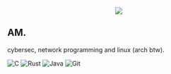 <div align="center">
  <img src="https://media.giphy.com/media/VLzbEtlbwJUFljcRbf/giphy-downsized.gif">
</div>

## AM.
cybersec, network programming and linux (arch btw).

![C](https://img.shields.io/badge/C-d8bbff?style=for-the-badge&logo=c&logoColor=343a40) ![Rust](https://img.shields.io/badge/rust-d0d1ff?style=for-the-badge&logo=rust&logoColor=343a40) ![Java](https://img.shields.io/badge/java-c8e7ff?style=for-the-badge&logo=openjdk&logoColor=343a40) ![Git](https://img.shields.io/badge/GIT-c0fdff?style=for-the-badge&logo=git&logoColor=343a40)
